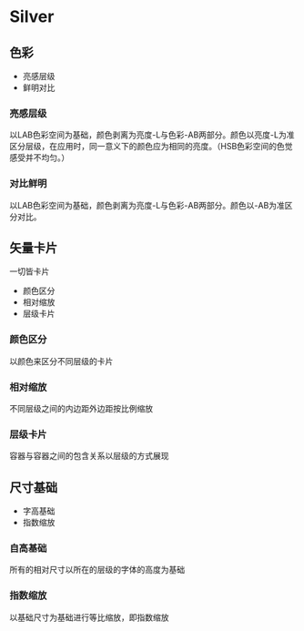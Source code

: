 # Silver

## 色彩

* 亮感层级
* 鲜明对比

### 亮感层级

以LAB色彩空间为基础，颜色剥离为亮度-L与色彩-AB两部分。颜色以亮度-L为准区分层级，在应用时，同一意义下的颜色应为相同的亮度。（HSB色彩空间的色觉感受并不均匀。）

### 对比鲜明

以LAB色彩空间为基础，颜色剥离为亮度-L与色彩-AB两部分。颜色以-AB为准区分对比。

## 矢量卡片

一切皆卡片

* 颜色区分
* 相对缩放
* 层级卡片

### 颜色区分

以颜色来区分不同层级的卡片

### 相对缩放

不同层级之间的内边距外边距按比例缩放

### 层级卡片

容器与容器之间的包含关系以层级的方式展现

## 尺寸基础

* 字高基础
* 指数缩放

### 自高基础

所有的相对尺寸以所在的层级的字体的高度为基础

### 指数缩放

以基础尺寸为基础进行等比缩放，即指数缩放